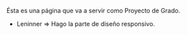 Ésta es una página que va a servir como Proyecto de Grado.

-   Leninner => Hago la parte de diseño responsivo.
